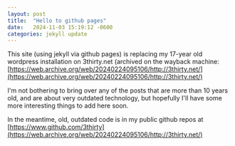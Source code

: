 ```yaml
---
layout: post
title:  "Hello to github pages"
date:   2024-11-03 15:19:12 -0600
categories: jekyll update
---
```

This site (using jekyll via github pages) is replacing my 17-year old wordpress installation on 3thirty.net (archived on the wayback machine: [https://web.archive.org/web/20240224095106/http://3thirty.net/](https://web.archive.org/web/20240224095106/http://3thirty.net/)

I'm not bothering to bring over any of the posts that are more than 10 years old, and are about very outdated technology, but hopefully I'll have some more interesting things to add here soon.

In the meantime, old, outdated code is in my public github repos at [https://www.github.com/3thirty](https://web.archive.org/web/20240224095106/http://3thirty.net/)
